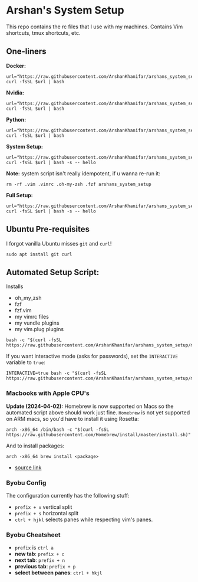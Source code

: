 # Arshan's System Setup

This repo contains the rc files that I use with my machines. Contains Vim shortcuts, tmux
shortcuts, etc.

## One-liners

**Docker:**

```
url="https://raw.githubusercontent.com/ArshanKhanifar/arshans_system_setup/master/dist/docker_setup.sh"
curl -fsSL $url | bash
```

**Nvidia:**

```
url="https://raw.githubusercontent.com/ArshanKhanifar/arshans_system_setup/master/dist/nvidia_setup.sh"
curl -fsSL $url | bash
```

**Python:**

```
url="https://raw.githubusercontent.com/ArshanKhanifar/arshans_system_setup/master/dist/python_setup.sh"
curl -fsSL $url | bash
```

**System Setup:**

```
url="https://raw.githubusercontent.com/ArshanKhanifar/arshans_system_setup/master/system_setup.sh"
curl -fsSL $url | bash -s -- hello
```

**Note:** system script isn't really idempotent, if u wanna re-run it:

```
rm -rf .vim .vimrc .oh-my-zsh .fzf arshans_system_setup
```

**Full Setup:**

```
url="https://raw.githubusercontent.com/ArshanKhanifar/arshans_system_setup/master/dist/full_setup.sh"
curl -fsSL $url | bash -s -- hello
```

## Ubuntu Pre-requisites

I forgot vanilla Ubuntu misses `git` and `curl`!

```
sudo apt install git curl
```

## Automated Setup Script:

Installs

* oh_my_zsh
* fzf
* fzf.vim
* my vimrc files
* my vundle plugins
* my vim.plug plugins

```
bash -c "$(curl -fsSL https://raw.githubusercontent.com/ArshanKhanifar/arshans_system_setup/master/system_setup.sh)" 
```

If you want interactive mode (asks for passwords), set the `INTERACTIVE` variable
to `true`:

```
INTERACTIVE=true bash -c "$(curl -fsSL https://raw.githubusercontent.com/ArshanKhanifar/arshans_system_setup/master/system_setup.sh)" 
```

### Macbooks with Apple CPU's

**Update (2024-04-02):** Homebrew is now supported on Macs so the automated script above
should work just fine.
`Homebrew` is not yet supported on ARM macs, so you'd have to install it using Rosetta:

```
arch -x86_64 /bin/bash -c "$(curl -fsSL https://raw.githubusercontent.com/Homebrew/install/master/install.sh)"
```

And to install packages:

```
arch -x86_64 brew install <package>
```

* [source link](https://stackoverflow.com/questions/64882584/how-to-run-the-homebrew-installer-under-rosetta-2-on-m1-macbook)

### Byobu Config

The configuration currently has the following stuff:

* `prefix + v` vertical split
* `prefix + s` horizontal split
* `ctrl + hjkl` selects panes while respecting vim's panes.

### Byobu Cheatsheet

* `prefix` is `ctrl a`
* **new tab**: `prefix + c`
* **next tab**: `prefix + n`
* **previous tab**: `prefix + p`
* **select between panes**: `ctrl + hkjl`


